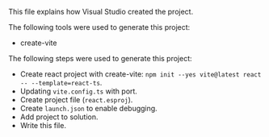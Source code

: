 This file explains how Visual Studio created the project.

The following tools were used to generate this project:
- create-vite

The following steps were used to generate this project:
- Create react project with create-vite: `npm init --yes vite@latest react -- --template=react-ts`.
- Updating `vite.config.ts` with port.
- Create project file (`react.esproj`).
- Create `launch.json` to enable debugging.
- Add project to solution.
- Write this file.
